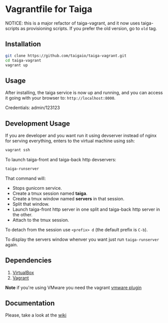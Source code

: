 # Vagrantfile for Taiga

NOTICE: this is a major refactor of taiga-vagrant, and it now uses taiga-scripts
as provisioning scripts. If you prefer the old version, go to `old` tag.

## Installation

```sh
git clone https://github.com/taigaio/taiga-vagrant.git
cd taiga-vagrant
vagrant up
```

##  Usage

After installing, the taiga service is now up and running, and you can access it going
with your browser to: `http://localhost:8000`.

Credentials: admin/123123

## Development Usage

If you are developer and you want run it using devserver instead of nginx for serving everything,
enters to the virtual machine using ssh:

```sh
vagrant ssh
```

To launch taiga-front and taiga-back http devservers:
```sh
taiga-runserver
```

That command will:
* Stops gunicorn service.
* Create a tmux session named **taiga**.
* Create a tmux window named **servers** in that session.
* Split that window.
* Launch taiga-front http server in one split and taiga-back http server in the other.
* Attach to the tmux session.

To detach from the session use `<prefix> d` (the default prefix is `C-b`).

To display the servers window whenver you want just run `taiga-runserver` again.

## Dependencies ##

1. [VirtualBox][vbox]
2. [Vagrant][vagrant]

**Note** if you're using VMware you need the vagrant
[vmware plugin](http://www.vagrantup.com/vmware)

## Documentation

Please, take a look at the [wiki](https://github.com/taigaio/taiga-vagrant/wiki)

[vbox]: https://www.virtualbox.org/wiki/Downloads "VirtualBox downloads"
[vmw]: https://www.virtualbox.org/wiki/Downloads "VMware website"
[vagrant]: http://downloads.vagrantup.com/ "Vagrant downloads"
